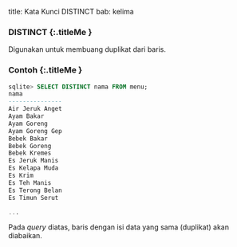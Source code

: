 title: Kata Kunci DISTINCT
bab: kelima


### <i class="fa fa-info-circle"></i> DISTINCT {:.titleMe }

Digunakan untuk membuang duplikat dari baris.

### <i class="fa fa-code"></i> Contoh {:.titleMe }

```sql
sqlite> SELECT DISTINCT nama FROM menu;
nama           
---------------
Air Jeruk Anget
Ayam Bakar     
Ayam Goreng    
Ayam Goreng Gep
Bebek Bakar    
Bebek Goreng   
Bebek Kremes   
Es Jeruk Manis 
Es Kelapa Muda 
Es Krim        
Es Teh Manis   
Es Terong Belan
Es Timun Serut 

...

```

Pada _query_ diatas, baris dengan isi data yang sama (duplikat) akan diabaikan.
